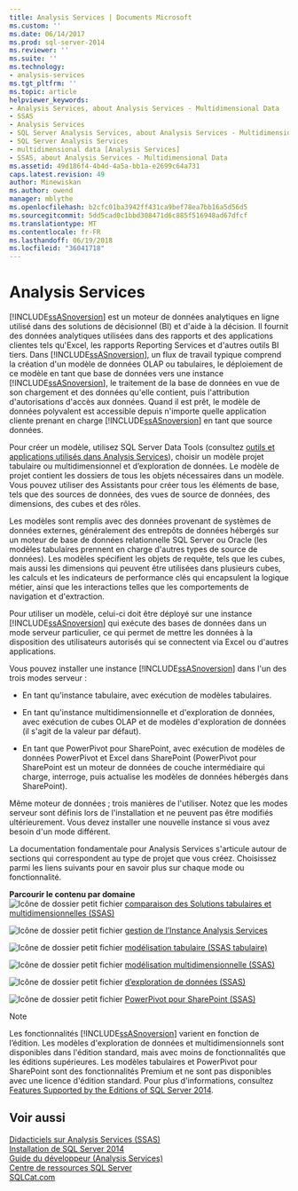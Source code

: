 ```yaml
---
title: Analysis Services | Documents Microsoft
ms.custom: ''
ms.date: 06/14/2017
ms.prod: sql-server-2014
ms.reviewer: ''
ms.suite: ''
ms.technology:
- analysis-services
ms.tgt_pltfrm: ''
ms.topic: article
helpviewer_keywords:
- Analysis Services, about Analysis Services - Multidimensional Data
- SSAS
- Analysis Services
- SQL Server Analysis Services, about Analysis Services - Multidimensional Data
- SQL Server Analysis Services
- multidimensional data [Analysis Services]
- SSAS, about Analysis Services - Multidimensional Data
ms.assetid: 49d186f4-4b4d-4a5a-bb1a-e2699c64a731
caps.latest.revision: 49
author: Minewiskan
ms.author: owend
manager: mblythe
ms.openlocfilehash: b2cfc01ba3942ff431ca9bef78ea7bb16a5d56d5
ms.sourcegitcommit: 5dd5cad0c1bbd308471d6c885f516948ad67dfcf
ms.translationtype: MT
ms.contentlocale: fr-FR
ms.lasthandoff: 06/19/2018
ms.locfileid: "36041718"
---
```

# <a name="analysis-services"></a>Analysis Services
  [!INCLUDE[ssASnoversion](../includes/ssasnoversion-md.md)] est un moteur de données analytiques en ligne utilisé dans des solutions de décisionnel (BI) et d'aide à la décision. Il fournit des données analytiques utilisées dans des rapports et des applications clientes tels qu'Excel, les rapports Reporting Services et d'autres outils BI tiers. Dans [!INCLUDE[ssASnoversion](../includes/ssasnoversion-md.md)], un flux de travail typique comprend la création d'un modèle de données OLAP ou tabulaires, le déploiement de ce modèle en tant que base de données vers une instance [!INCLUDE[ssASnoversion](../includes/ssasnoversion-md.md)], le traitement de la base de données en vue de son chargement et des données qu'elle contient, puis l'attribution d'autorisations d'accès aux données. Quand il est prêt, le modèle de données polyvalent est accessible depuis n'importe quelle application cliente prenant en charge [!INCLUDE[ssASnoversion](../includes/ssasnoversion-md.md)] en tant que source données.  
  
 Pour créer un modèle, utilisez SQL Server Data Tools (consultez [outils et applications utilisés dans Analysis Services](tools-and-applications-used-in-analysis-services.md)), choisir un modèle projet tabulaire ou multidimensionnel et d’exploration de données. Le modèle de projet contient les dossiers de tous les objets nécessaires dans un modèle. Vous pouvez utiliser des Assistants pour créer tous les éléments de base, tels que des sources de données, des vues de source de données, des dimensions, des cubes et des rôles.  
  
 Les modèles sont remplis avec des données provenant de systèmes de données externes, généralement des entrepôts de données hébergés sur un moteur de base de données relationnelle SQL Server ou Oracle (les modèles tabulaires prennent en charge d'autres types de source de données). Les modèles spécifient les objets de requête, tels que les cubes, mais aussi les dimensions qui peuvent être utilisées dans plusieurs cubes, les calculs et les indicateurs de performance clés qui encapsulent la logique métier, ainsi que les interactions telles que les comportements de navigation et d'extraction.  
  
 Pour utiliser un modèle, celui-ci doit être déployé sur une instance [!INCLUDE[ssASnoversion](../includes/ssasnoversion-md.md)] qui exécute des bases de données dans un mode serveur particulier, ce qui permet de mettre les données à la disposition des utilisateurs autorisés qui se connectent via Excel ou d'autres applications.  
  
 Vous pouvez installer une instance [!INCLUDE[ssASnoversion](../includes/ssasnoversion-md.md)] dans l'un des trois modes serveur :  
  
-   En tant qu'instance tabulaire, avec exécution de modèles tabulaires.  
  
-   En tant qu'instance multidimensionnelle et d'exploration de données, avec exécution de cubes OLAP et de modèles d'exploration de données (il s'agit de la valeur par défaut).  
  
-   En tant que PowerPivot pour SharePoint, avec exécution de modèles de données PowerPivot et Excel dans SharePoint (PowerPivot pour SharePoint est un moteur de données de couche intermédiaire qui charge, interroge, puis actualise les modèles de données hébergés dans SharePoint).  
  
 Même moteur de données ; trois manières de l'utiliser. Notez que les modes serveur sont définis lors de l'installation et ne peuvent pas être modifiés ultérieurement. Vous devez installer une nouvelle instance si vous avez besoin d'un mode différent.  
  
 La documentation fondamentale pour Analysis Services s'articule autour de sections qui correspondent au type de projet que vous créez. Choisissez parmi les liens suivants pour en savoir plus sur chaque mode ou fonctionnalité.  
  
 **Parcourir le contenu par domaine**  
 ![Icône de dossier petit fichier](../../2014/integration-services/media/filefolder-small.gif "petite icône du dossier") [comparaison des Solutions tabulaires et multidimensionnelles &#40;SSAS&#41;](comparing-tabular-and-multidimensional-solutions-ssas.md)  
  
 ![Icône de dossier petit fichier](../../2014/integration-services/media/filefolder-small.gif "petite icône du dossier") [gestion de l’Instance Analysis Services](instances/analysis-services-instance-management.md)  
  
 ![Icône de dossier petit fichier](../../2014/integration-services/media/filefolder-small.gif "petite icône du dossier") [modélisation tabulaire &#40;SSAS tabulaire&#41;](tabular-models/tabular-models-ssas.md)  
  
 ![Icône de dossier petit fichier](../../2014/integration-services/media/filefolder-small.gif "petite icône du dossier") [modélisation multidimensionnelle &#40;SSAS&#41;](multidimensional-models/multidimensional-models-ssas.md)  
  
 ![Icône de dossier petit fichier](../../2014/integration-services/media/filefolder-small.gif "petite icône du dossier") [d’exploration de données &#40;SSAS&#41;](data-mining/data-mining-ssas.md)  
  
 ![Icône de dossier petit fichier](../../2014/integration-services/media/filefolder-small.gif "petite icône du dossier") [PowerPivot pour SharePoint &#40;SSAS&#41;](power-pivot-sharepoint/power-pivot-for-sharepoint-ssas.md)  
  
> [!NOTE]  
>  Les fonctionnalités [!INCLUDE[ssASnoversion](../includes/ssasnoversion-md.md)] varient en fonction de l’édition. Les modèles d'exploration de données et multidimensionnels sont disponibles dans l'édition standard, mais avec moins de fonctionnalités que les éditions supérieures. Les modèles tabulaires et PowerPivot pour SharePoint sont des fonctionnalités Premium et ne sont pas disponibles avec une licence d'édition standard. Pour plus d'informations, consultez [Features Supported by the Editions of SQL Server 2014](../../2014/getting-started/features-supported-by-the-editions-of-sql-server-2014.md).  
  
## <a name="see-also"></a>Voir aussi  
 [Didacticiels sur Analysis Services &#40;SSAS&#41;](analysis-services-tutorials-ssas.md)   
 [Installation de SQL Server 2014](../database-engine/install-windows/installation-for-sql-server.md)   
 [Guide du développeur &#40;Analysis Services&#41;](analysis-services-developer-documentation.md)   
 [Centre de ressources SQL Server](http://go.microsoft.com/fwlink/?linkID=219676)   
 [SQLCat.com](http://go.microsoft.com/fwlink/?linkID=220963)  
  
  